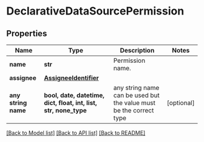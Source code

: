 # DeclarativeDataSourcePermission


## Properties
Name | Type | Description | Notes
------------ | ------------- | ------------- | -------------
**name** | **str** | Permission name. | 
**assignee** | [**AssigneeIdentifier**](AssigneeIdentifier.md) |  | 
**any string name** | **bool, date, datetime, dict, float, int, list, str, none_type** | any string name can be used but the value must be the correct type | [optional]

[[Back to Model list]](../README.md#documentation-for-models) [[Back to API list]](../README.md#documentation-for-api-endpoints) [[Back to README]](../README.md)


